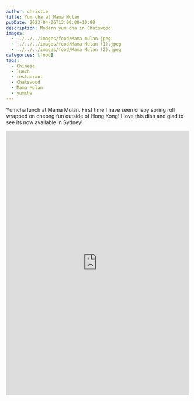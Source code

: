 ```yaml
---
author: christie
title: Yum cha at Mama Mulan
pubDate: 2023-04-06T13:00:00+10:00
description: Modern yum cha in Chatswood.
images:
  - ../../../images/food/Mama mulan.jpeg
  - ../../../images/food/Mama Mulan (1).jpeg
  - ../../../images/food/Mama Mulan (2).jpeg
categories: [food]
tags:
  - Chinese
  - lunch
  - restaurant
  - Chatswood
  - Mama Mulan
  - yumcha
---
```


Yumcha lunch at Mama Mulan. First time I have seen crispy spring roll wrapped on cheong fun outside of Hong Kong! I love this dish and glad to see its now available in Sydney!

<iframe src="https://www.facebook.com/plugins/post.php?href=https%3A%2F%2Fwww.facebook.com%2Fchris1.tham%2Fposts%2Fpfbid02zJQWA2CsUqasV49DiSXMSMEQNMof6PRaQUDRXtuGAUbPKRhVqTJNo6nFKk9FFyKRl&show_text=true&width=500" width="500" height="723" style="border:none;overflow:hidden" scrolling="no" frameborder="0" allowfullscreen="true" allow="autoplay; clipboard-write; encrypted-media; picture-in-picture; web-share"></iframe>
